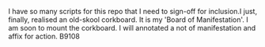 I have so many scripts for this repo that I need to sign-off for inclusion.I just, finally, realised an old-skool corkboard. It is my 'Board of Manifestation'. I am soon to mount the corkboard. I will annotated a not of manifestation and affix for action. B9108
